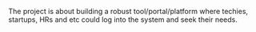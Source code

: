 The project is about building a robust tool/portal/platform where techies, startups, HRs and etc could log into the system and seek their needs.
